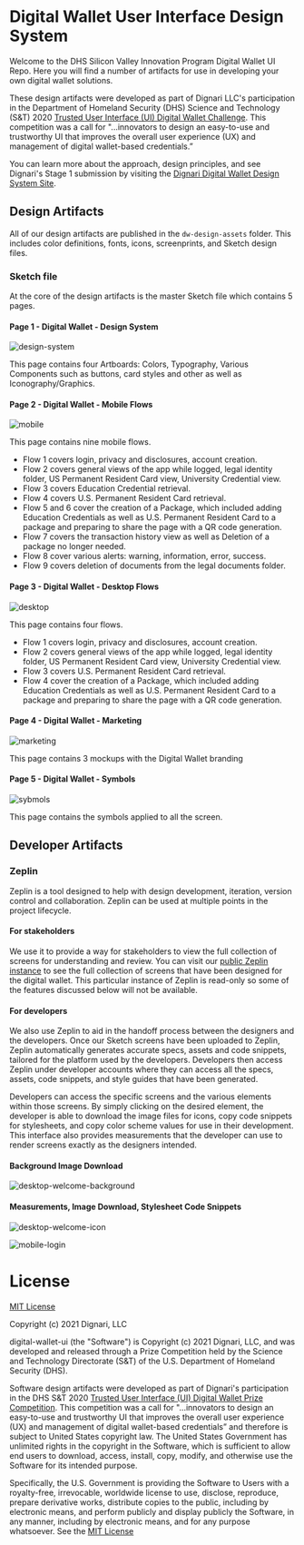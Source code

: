 # Digital Wallet User Interface Design System

Welcome to the DHS Silicon Valley Innovation Program Digital Wallet UI Repo. Here you will find a number of artifacts for use in developing your own digital wallet solutions.

These design artifacts were developed as part of Dignari LLC's participation in the Department of Homeland Security (DHS) Science and Technology (S&T) 2020 <a href="https://www.dhs.gov/science-and-technology/news/2020/09/08/news-release-st-new-prize-competition-user-interface-digital" target="_blank">Trusted User Interface (UI) Digital Wallet Challenge</a>. This competition was a call for "...innovators to design an easy-to-use and trustworthy UI that improves the overall user experience (UX) and management of digital wallet-based credentials.”

You can learn more about the approach, design principles, and see Dignari's Stage 1 submission by visiting the <a href="https://www.dignari.com/digitalwallet" target="_blank">Dignari Digital Wallet Design System Site</a>.

## Design Artifacts

All of our design artifacts are published in the `dw-design-assets` folder. This includes color definitions, fonts, icons, screenprints, and Sketch design files.

### Sketch file

At the core of the design artifacts is the master Sketch file which contains 5 pages.

#### Page 1 - Digital Wallet - Design System

![design-system](resources/dw_design_system.png)

This page contains four Artboards: Colors, Typography, Various Components such as buttons, card styles and other as well as Iconography/Graphics.

#### Page 2 - Digital Wallet - Mobile Flows

![mobile](resources/dw_mobile.png)

This page contains nine mobile flows.

- Flow 1 covers login, privacy and disclosures, account creation.
- Flow 2 covers general views of the app while logged, legal identity folder, US Permanent Resident Card view, University Credential view.
- Flow 3 covers Education Credential retrieval.
- Flow 4 covers U.S. Permanent Resident Card retrieval.
- Flow 5 and 6 cover the creation of a Package, which included adding Education Credentials as well as U.S. Permanent Resident Card to a package and preparing to share the page with a QR code generation.
- Flow 7 covers the transaction history view as well as Deletion of a package no longer needed.
- Flow 8 cover various alerts: warning, information, error, success.
- Flow 9 covers deletion of documents from the legal documents folder.

#### Page 3 - Digital Wallet - Desktop Flows

![desktop](resources/dw_desktop.png)

This page contains four flows.

- Flow 1 covers login, privacy and disclosures, account creation.
- Flow 2 covers general views of the app while logged, legal identity folder, US Permanent Resident Card view, University Credential view.
- Flow 3 covers U.S. Permanent Resident Card retrieval.
- Flow 4 cover the creation of a Package, which included adding Education Credentials as well as U.S. Permanent Resident Card to a package and preparing to share the page with a QR code generation.

#### Page 4 - Digital Wallet - Marketing

![marketing](resources/dw_marketing.png)

This page contains 3 mockups with the Digital Wallet branding

#### Page 5 - Digital Wallet - Symbols

![sybmols](resources/dw_symbols.png)

This page contains the symbols applied to all the screen.

## Developer Artifacts

### Zeplin 
Zeplin is a tool designed to help with design development, iteration, version control and collaboration. Zeplin can be used at multiple points in the project lifecycle. 

#### For stakeholders
We use it to provide a way for stakeholders to view the full collection of screens for understanding and review. You can visit our [public Zeplin instance](https://scene.zeplin.io/project/5fb41a91183b2377bdd3f4d0) to see the full collection of screens that have been designed for the digital wallet. This particular instance of Zeplin is read-only so some of the features discussed below will not be available. 

#### For developers
We also use Zeplin to aid in the handoff process between the designers and the developers. Once our Sketch screens have been uploaded to Zeplin, Zeplin automatically generates accurate specs, assets and code snippets, tailored for the platform used by the developers. Developers then access Zeplin under developer accounts where they can access all the specs, assets, code snippets, and style guides that have been generated. 

Developers can access the specific screens and the various elements within those screens. By simply clicking on the desired element, the developer is able to download the image files for icons, copy code snippets for stylesheets, and copy color scheme values for use in their development. This interface also provides measurements that the developer can use to render screens exactly as the designers intended.

#### Background Image Download
![desktop-welcome-background](resources/zeplin_dev_dw_desktop_welcome_background.png)

#### Measurements, Image Download, Stylesheet Code Snippets
![desktop-welcome-icon](resources/zeplin_dev_dw_desktop_welcome_icon.png)


![mobile-login](resources/zeplin_dev_dw_mobile_login.png)


# License
 
[MIT License](LICENSE)

Copyright (c) 2021 Dignari, LLC

digital-wallet-ui (the "Software") is Copyright (c) 2021 Dignari, LLC, and was 
developed and released through a Prize Competition held by the Science and Technology 
Directorate (S&T) of the U.S. Department of Homeland Security (DHS).

Software design artifacts were developed as part of Dignari's participation 
in the DHS S&T 2020 <a href="https://www.dhs.gov/science-and-technology/news/2020/09/08/news-release-st-new-prize-competition-user-interface-digital" target="_blank">
Trusted User Interface (UI) Digital Wallet Prize Competition</a>. 
This competition was a call for "...innovators to design an easy-to-use and 
trustworthy UI that improves the overall user experience (UX) and management of 
digital wallet-based credentials” and therefore is subject to United States copyright
law. The United States Government has unlimited rights in the copyright in the Software, 
which is sufficient to allow end users to download, access, install, copy, modify, 
and otherwise use the Software for its intended purpose.

Specifically, the U.S. Government is providing the Software to Users with a 
royalty-free, irrevocable, worldwide license to use, disclose, reproduce, prepare 
derivative works, distribute copies to the public, including by electronic means, 
and perform publicly and display publicly the Software, in any manner, including by 
electronic means, and for any purpose whatsoever. See the [MIT License](LICENSE)
